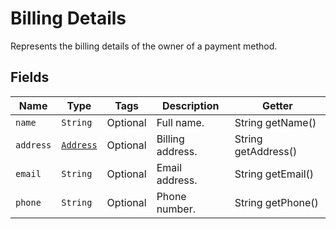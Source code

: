 # Billing Details

Represents the billing details of the owner of a payment method.

## Fields

| Name | Type | Tags | Description | Getter |
|  --- | --- | --- | --- | --- |
| `name` | `String` | Optional | Full name. | String getName() |
| `address` | [`Address`](/doc/models/address.md) | Optional | Billing address. | String getAddress() |
| `email` | `String` | Optional | Email address. | String getEmail() |
| `phone` | `String` | Optional | Phone number. | String getPhone() |
